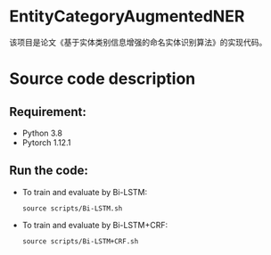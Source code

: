 # EntityCategoryAugmentedNER

该项目是论文《基于实体类别信息增强的命名实体识别算法》的实现代码。

# Source code description

## Requirement:

- Python 3.8
- Pytorch 1.12.1

## Run the code:

- To train and evaluate by Bi-LSTM:

  ```source scripts/Bi-LSTM.sh```

- To train and evaluate by Bi-LSTM+CRF:

  ```source scripts/Bi-LSTM+CRF.sh```
